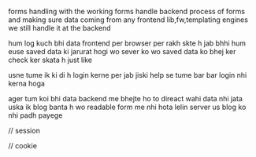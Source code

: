 forms handling with the working forms
handle backend process of forms and making sure data coming from any frontend lib,fw,templating engines we still handle it at the backend 

hum log kuch  bhi data frontend per browser per rakh skte h jab bhhi hum euse saved data ki jarurat hogi wo sever ko wo saved data ko bhej ker check ker skata h just like 

usne tume ik ki di h login kerne per jab jiski help se tume bar bar login nhi kerna hoga 


ager tum koi bhi data backend me bhejte ho to direact wahi data nhi jata uska ik blog banta h wo readable form me nhi hota lelin server us blog ko nhi padh payege 


// session 

// cookie 

